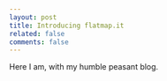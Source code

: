 ```yaml
---
layout: post
title: Introducing flatmap.it
related: false
comments: false
---
```


<style>
  .preview {
    display: none;
  }

  @media (min-width: 48em) {
    .preview {
      display: block;
    }
  }
</style>

Here I am, with my humble peasant blog.
